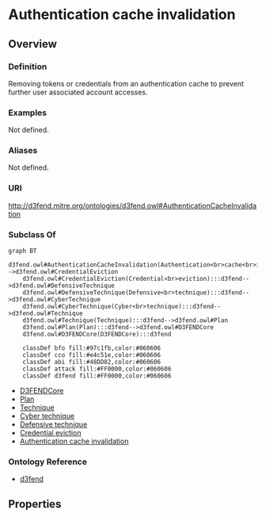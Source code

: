 # Authentication cache invalidation

## Overview

### Definition
Removing tokens or credentials from an authentication cache to prevent further user associated account accesses.

### Examples
Not defined.

### Aliases
Not defined.

### URI
http://d3fend.mitre.org/ontologies/d3fend.owl#AuthenticationCacheInvalidation

### Subclass Of
```mermaid
graph BT
    d3fend.owl#AuthenticationCacheInvalidation(Authentication<br>cache<br>invalidation):::d3fend-->d3fend.owl#CredentialEviction
    d3fend.owl#CredentialEviction(Credential<br>eviction):::d3fend-->d3fend.owl#DefensiveTechnique
    d3fend.owl#DefensiveTechnique(Defensive<br>technique):::d3fend-->d3fend.owl#CyberTechnique
    d3fend.owl#CyberTechnique(Cyber<br>technique):::d3fend-->d3fend.owl#Technique
    d3fend.owl#Technique(Technique):::d3fend-->d3fend.owl#Plan
    d3fend.owl#Plan(Plan):::d3fend-->d3fend.owl#D3FENDCore
    d3fend.owl#D3FENDCore(D3FENDCore):::d3fend
    
    classDef bfo fill:#97c1fb,color:#060606
    classDef cco fill:#e4c51e,color:#060606
    classDef abi fill:#48DD82,color:#060606
    classDef attack fill:#FF0000,color:#060606
    classDef d3fend fill:#FF0000,color:#060606
```

- [D3FENDCore](/docs/ontology/reference/model/D3FENDCore/D3FENDCore.md)
- [Plan](/docs/ontology/reference/model/D3FENDCore/Plan/Plan.md)
- [Technique](/docs/ontology/reference/model/D3FENDCore/Plan/Technique/Technique.md)
- [Cyber technique](/docs/ontology/reference/model/D3FENDCore/Plan/Technique/Cyber%20technique/Cyber%20technique.md)
- [Defensive technique](/docs/ontology/reference/model/D3FENDCore/Plan/Technique/Cyber%20technique/Defensive%20technique/Defensive%20technique.md)
- [Credential eviction](/docs/ontology/reference/model/D3FENDCore/Plan/Technique/Cyber%20technique/Defensive%20technique/Credential%20eviction/Credential%20eviction.md)
- [Authentication cache invalidation](/docs/ontology/reference/model/D3FENDCore/Plan/Technique/Cyber%20technique/Defensive%20technique/Credential%20eviction/Authentication%20cache%20invalidation/Authentication%20cache%20invalidation.md)


### Ontology Reference
- [d3fend](http://d3fend.mitre.org/ontologies/d3fend.owl#)

## Properties
